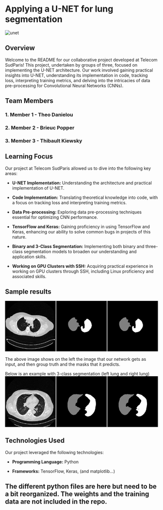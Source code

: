# Applying a U-NET for lung segmentation
![unet](https://github.com/brieucpopper/lungSegmentationUnet/assets/102361078/6c83ff85-a6b7-4f09-8528-e205dafd101f)


## Overview

Welcome to the README for our collaborative project developed at Telecom SudParis! This project, undertaken by groups of three, focused on implementing the U-NET architecture. Our work involved gaining practical insights into U-NET, understanding its implementation in code, tracking loss, interpreting training metrics, and delving into the intricacies of data pre-processing for Convolutional Neural Networks (CNNs).

## Team Members

### 1. Member 1 - Theo Danielou

### 2. Member 2 - Brieuc Popper

### 3. Member 3 - Thibault Kiewsky

## Learning Focus

Our project at Telecom SudParis allowed us to dive into the following key areas:

- **U-NET Implementation:** Understanding the architecture and practical implementation of U-NET.
  
- **Code Implementation:** Translating theoretical knowledge into code, with a focus on tracking loss and interpreting training metrics.

- **Data Pre-processing:** Exploring data pre-processing techniques essential for optimizing CNN performance.

- **TensorFlow and Keras:** Gaining proficiency in using TensorFlow and Keras, enhancing our ability to solve common bugs in projects of this nature.

- **Binary and 3-Class Segmentation:** Implementing both binary and three-class segmentation models to broaden our understanding and application skills.

- **Working on GPU Clusters with SSH:** Acquiring practical experience in working on GPU clusters through SSH, including Linux proficiency and associated skills.

## Sample results

![example](https://github.com/brieucpopper/lungSegmentationUnet/blob/main/IMAGE_3.png)

The above image shows on the left the image that our network gets as input, and then group truth and the masks that it predicts.

Below is an example with 3-class segmentation (left lung and right lung)
![3class](https://github.com/brieucpopper/lungSegmentationUnet/blob/main/IMAGE_37.png)
## Technologies Used

Our project leveraged the following technologies:

- **Programming Language:** Python
  
- **Frameworks:** TensorFlow, Keras, (and matplotlib...)


## The different python files are here but need to be a bit reorganized. The weights and the training data are not included in the repo.
